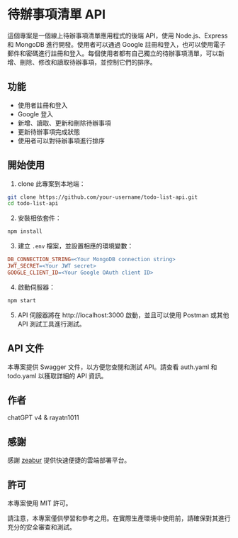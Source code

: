 # 待辦事項清單 API

這個專案是一個線上待辦事項清單應用程式的後端 API，使用 Node.js、Express 和 MongoDB 進行開發。使用者可以通過 Google 註冊和登入，也可以使用電子郵件和密碼進行註冊和登入。每個使用者都有自己獨立的待辦事項清單，可以新增、刪除、修改和讀取待辦事項，並控制它們的排序。

## 功能

- 使用者註冊和登入
- Google 登入
- 新增、讀取、更新和刪除待辦事項
- 更新待辦事項完成狀態
- 使用者可以對待辦事項進行排序

## 開始使用

1. clone 此專案到本地端：

```bash
git clone https://github.com/your-username/todo-list-api.git
cd todo-list-api
```

2. 安裝相依套件：

```bash
npm install
```

3. 建立 `.env` 檔案，並設置相應的環境變數：

```makefile
DB_CONNECTION_STRING=<Your MongoDB connection string>
JWT_SECRET=<Your JWT secret>
GOOGLE_CLIENT_ID=<Your Google OAuth client ID>
```

4. 啟動伺服器：

```bash
npm start
```

5. API 伺服器將在 http://localhost:3000 啟動，並且可以使用 Postman 或其他 API 測試工具進行測試。

## API 文件

本專案提供 Swagger 文件，以方便您查閱和測試 API。請查看 auth.yaml 和 todo.yaml 以獲取詳細的 API 資訊。

## 作者

chatGPT v4 & rayatn1011

## 感謝

感謝 [zeabur](https://docs.zeabur.com/) 提供快速便捷的雲端部署平台。

## 許可

本專案使用 MIT 許可。

請注意，本專案僅供學習和參考之用。在實際生產環境中使用前，請確保對其進行充分的安全審查和測試。